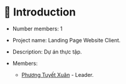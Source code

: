 # :rocket: Introduction

- Number members: 1
- Project name: Landing Page Website Client.
- Description: Dự án thực tập.

- Members:
    - [Phương Tuyết Xuân](https://github.com/tuyetxuan) - Leader.
